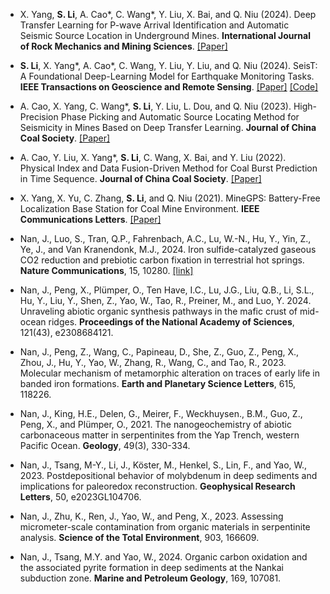 
- X. Yang, <strong>S. Li</strong>, A. Cao*, C. Wang*, Y. Liu, X. Bai, and Q. Niu (2024). Deep Transfer Learning for P-wave Arrival Identification and Automatic Seismic Source Location in Underground Mines. <strong>International Journal of Rock Mechanics and Mining Sciences</strong>. [[Paper]](https://doi.org/10.1016/j.ijrmms.2024.105888)

- <strong>S. Li</strong>, X. Yang*, A. Cao*, C. Wang, Y. Liu, Y. Liu, and Q. Niu (2024). SeisT: A Foundational Deep-Learning Model for Earthquake Monitoring Tasks. <strong>IEEE Transactions on Geoscience and Remote Sensing</strong>. [[Paper]](https://doi.org/10.1109/TGRS.2024.3371503) [[Code]](https://github.com/senli1073/SeisT)

- A. Cao, X. Yang, C. Wang*, <strong>S. Li</strong>, Y. Liu, L. Dou, and Q. Niu (2023). High-Precision Phase Picking and Automatic Source Locating Method for Seismicity in Mines Based on Deep Transfer Learning. <strong>Journal of China Coal Society</strong>. [[Paper]](https://doi.org/10.13225/j.cnki.jccs.2023.0095)

- A. Cao, Y. Liu, X. Yang*, <strong>S. Li</strong>, C. Wang, X. Bai, and Y. Liu (2022). Physical Index and Data Fusion-Driven Method for Coal Burst Prediction in Time Sequence. <strong>Journal of China Coal Society</strong>. [[Paper]](https://doi.org/10.13225/j.cnki.jccs.2022.0680)

- X. Yang, X. Yu, C. Zhang, <strong>S. Li</strong>, and Q. Niu (2021). MineGPS: Battery-Free Localization Base Station for Coal Mine Environment. <strong>IEEE Communications Letters</strong>. [[Paper]](https://doi.org/10.1109/LCOMM.2021.3081593)


- Nan, J., Luo, S., Tran, Q.P., Fahrenbach, A.C., Lu, W.-N., Hu, Y., Yin, Z., Ye, J., and Van Kranendonk, M.J., 2024. Iron sulfide-catalyzed gaseous CO2 reduction and prebiotic carbon fixation in terrestrial hot springs. <strong>Nature Communications</strong>, 15, 10280. [[link]](https://www.nature.com/articles/s41467-024-54062-y)
- Nan, J., Peng, X., Plümper, O., Ten Have, I.C., Lu, J.G., Liu, Q.B., Li, S.L., Hu, Y., Liu, Y., Shen, Z., Yao, W., Tao, R., Preiner, M., and Luo, Y. 2024. Unraveling abiotic organic synthesis pathways in the mafic crust of mid-ocean ridges. <strong>Proceedings of the National Academy of Sciences</strong>, 121(43), e2308684121.
- Nan, J., Peng, Z., Wang, C., Papineau, D., She, Z., Guo, Z., Peng, X., Zhou, J., Hu, Y., Yao, W., Zhang, R., Wang, C., and Tao, R., 2023. Molecular mechanism of metamorphic alteration on traces of early life in banded iron formations. <strong>Earth and Planetary Science Letters</strong>, 615, 118226.
- Nan, J., King, H.E., Delen, G., Meirer, F., Weckhuysen., B.M., Guo, Z., Peng, X., and Plümper, O., 2021. The nanogeochemistry of abiotic carbonaceous matter in serpentinites from the Yap Trench, western Pacific Ocean. <strong>Geology</strong>, 49(3), 330-334.
- Nan, J., Tsang, M-Y., Li, J., Köster, M., Henkel, S., Lin, F., and Yao, W., 2023. Postdepositional behavior of molybdenum in deep sediments and implications for paleoredox reconstruction. <strong>Geophysical Research Letters</strong>, 50, e2023GL104706. 
- Nan, J., Zhu, K., Ren, J., Yao, W., and Peng, X., 2023. Assessing micrometer-scale contamination from organic materials in serpentinite analysis. <strong>Science of the Total Environment</strong>, 903, 166609.
- Nan, J., Tsang, M.Y. and Yao, W., 2024. Organic carbon oxidation and the associated pyrite formation in deep sediments at the Nankai subduction zone. <strong>Marine and Petroleum Geology</strong>, 169, 107081.
